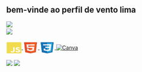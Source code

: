 ## bem-vinde ao perfil de vento lima

 <div>
   <a href="https://github.com/vento-lja">
   <img height="150em" src="https://github-readme-stats.vercel.app/api?username=vento-lja&show_icons=true&theme=gruvbox&include_all_commits=true&count_private=true"/>
     <br>
   <img height="130em" src="https://github-readme-stats.vercel.app/api/top-langs/?username=vento-lja&layout=compact&langs_count=6&theme=gruvbox"/>
</div>
    
<div style="display: inline_block"><br>
  <img align="center" alt="Js" height="30" width="40" src="https://raw.githubusercontent.com/devicons/devicon/master/icons/javascript/javascript-plain.svg">
  <img align="center" alt="HTML" height="30" width="40" src="https://raw.githubusercontent.com/devicons/devicon/master/icons/html5/html5-original.svg">
  <img align="center" alt="CSS" height="30" width="40" src="https://raw.githubusercontent.com/devicons/devicon/master/icons/css3/css3-original.svg">
  <img align="center" alt=Canva height=30" width="40" src="https://cdn.jsdelivr.net/gh/devicons/devicon@latest/icons/canva/canva-original.svg">
               
</div>

 
<br>


<div> 
  <a href="https://instagram.com/saidacozinhacachorro" target="_blank"><img src="https://img.shields.io/badge/-Instagram-%23E4405F?style=for-the-badge&logo=instagram&logoColor=white" target="_blank"></a>
  <a href = "vento.limaja@gmail.com"><img src="https://img.shields.io/badge/-Gmail-%23333?style=for-the-badge&logo=gmail&logoColor=red" target="_blank"></a>
</div>

